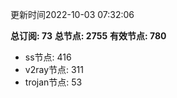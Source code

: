 更新时间2022-10-03 07:32:06

**总订阅: 73**
**总节点: 2755**
**有效节点: 780**
- ss节点: 416
- v2ray节点: 311
- trojan节点: 53
